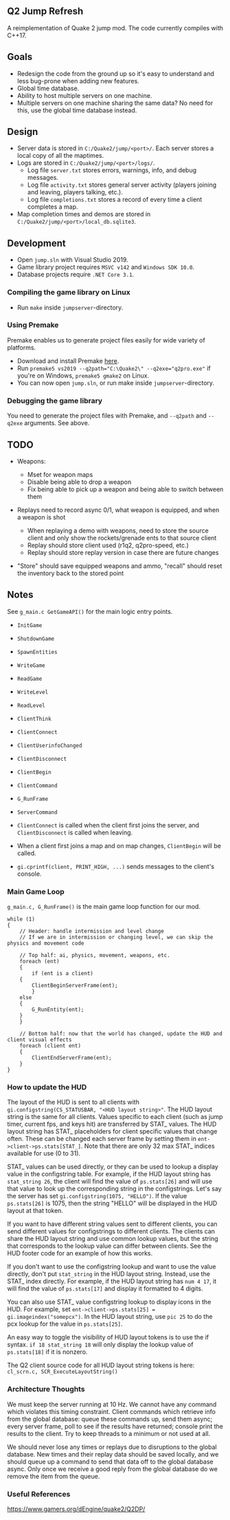 ## Q2 Jump Refresh
A reimplementation of Quake 2 jump mod.  The code currently compiles with C++17.

## Goals
- Redesign the code from the ground up so it's easy to understand and less bug-prone when adding new features.
- Global time database.
- Ability to host multiple servers on one machine.
- Multiple servers on one machine sharing the same data?  No need for this, use the global time database instead.

## Design
- Server data is stored in `C:/Quake2/jump/<port>/`.  Each server stores a local copy of all the maptimes.
- Logs are stored in `C:/Quake2/jump/<port>/logs/`.
  - Log file `server.txt` stores errors, warnings, info, and debug messages.
  - Log file `activity.txt` stores general server activity (players joining and leaving, players talking, etc.).
  - Log file `completions.txt` stores a record of every time a client completes a map.
- Map completion times and demos are stored in `C:/Quake2/jump/<port>/local_db.sqlite3`.

## Development

- Open `jump.sln` with Visual Studio 2019.
- Game library project requires `MSVC v142` and `Windows SDK 10.0`.
- Database projects require `.NET Core 3.1`.

### Compiling the game library on Linux

- Run `make` inside `jumpserver`-directory.

### Using Premake

Premake enables us to generate project files easily for wide variety of platforms.

- Download and install Premake [here](https://premake.github.io/download).
- Run `premake5 vs2019 --q2path="C:\Quake2\" --q2exe="q2pro.exe"` if you're on Windows, `premake5 gmake2` on Linux.
- You can now open `jump.sln`, or run make inside `jumpserver`-directory.

### Debugging the game library

You need to generate the project files with Premake, and `--q2path` and `--q2exe` arguments. See above.

## TODO
- Weapons:
    - Mset for weapon maps
    - Disable being able to drop a weapon
    - Fix being able to pick up a weapon and being able to switch between them

- Replays need to record async 0/1, what weapon is equipped, and when a weapon is shot
    - When replaying a demo with weapons, need to store the source client and only show the rockets/grenade ents to that source client
    - Replay should store client used (r1q2, q2pro-speed, etc.)
    - Replay should store replay version in case there are future changes

- "Store" should save equipped weapons and ammo, "recall" should reset the inventory back to the stored point

## Notes
See `g_main.c GetGameAPI()` for the main logic entry points.
- `InitGame`
- `ShutdownGame`
- `SpawnEntities`
- `WriteGame`
- `ReadGame`
- `WriteLevel`
- `ReadLevel`
- `ClientThink`
- `ClientConnect`
- `ClientUserinfoChanged`
- `ClientDisconnect`
- `ClientBegin`
- `ClientCommand`
- `G_RunFrame`
- `ServerCommand`

- `ClientConnect` is called when the client first joins the server, and `ClientDisconnect` is called when leaving.
- When a client first joins a map and on map changes, `ClientBegin` will be called.
- `gi.cprintf(client, PRINT_HIGH, ...)` sends messages to the client's console.

### Main Game Loop
`g_main.c, G_RunFrame()` is the main game loop function for our mod.
```
while (1)
{
    // Header: handle intermission and level change
    // If we are in intermission or changing level, we can skip the physics and movement code

    // Top half: ai, physics, movement, weapons, etc.
    foreach (ent)
    {
        if (ent is a client)
	{
	    ClientBeginServerFrame(ent);
        }
	else
	{
	    G_RunEntity(ent);
	}
    }

    // Bottom half: now that the world has changed, update the HUD and client visual effects
    foreach (client ent)
    {
        ClientEndServerFrame(ent);
    }
}
```

### How to update the HUD
The layout of the HUD is sent to all clients with `gi.configstring(CS_STATUSBAR, "<HUD layout string>"`.  The HUD layout string is the same for all clients.
Values specific to each client (such as jump timer, current fps, and keys hit) are transferred by STAT_ values.
The HUD layout string has STAT_ placeholders for client specific values that change often.  These can be changed each server frame by setting them in `ent->client->ps.stats[STAT_]`.
Note that there are only 32 max STAT_ indices available for use (0 to 31).

STAT_ values can be used directly, or they can be used to lookup a display value in the configstring table.  For example, if the HUD layout string has `stat_string 26`,
the client will find the value of `ps.stats[26]` and will use that value to look up the corresponding string in the configstrings.
Let's say the server has set `gi.configstring(1075, "HELLO")`.  If the value `ps.stats[26]` is 1075, then the string "HELLO" will be displayed in the HUD layout at that token.

If you want to have different string values sent to different clients, you can send different values for configstrings to different clients.  The clients can share the HUD layout string and use common lookup values, but the string that corresponds to the lookup value can differ between clients.  See the HUD footer code for an example of how this works.

If you don't want to use the configstring lookup and want to use the value directly, don't put `stat_string` in the HUD layout string.  Instead, use the STAT_ index directly.
For example, if the HUD layout string has `num 4 17`, it will find the value of `ps.stats[17]` and display it formatted to 4 digits.

You can also use STAT_ value configstring lookup to display icons in the HUD.
For example, set `ent->client->ps.stats[25] = gi.imageindex("somepcx")`.  In the HUD layout string, use `pic 25` to do the pcx lookup for the value in `ps.stats[25]`.

An easy way to toggle the visibility of HUD layout tokens is to use the if syntax.  `if 18 stat_string 18` will only display the lookup value of `ps.stats[18]` if it is nonzero.

The Q2 client source code for all HUD layout string tokens is here: `cl_scrn.c, SCR_ExecuteLayoutString()`

### Architecture Thoughts
We must keep the server running at 10 Hz.  We cannot have any command which violates this timing constraint.
Client commands which retrieve info from the global database: queue these commands up, send them async; every server frame, poll to see if the results have returned; console print the results to the client.
Try to keep threads to a minimum or not used at all.

We should never lose any times or replays due to disruptions to the global database.  New times and their replay data should be saved locally,
and we should queue up a command to send that data off to the global database async. Only once we receive a good reply from the global database do we remove the item from the queue.

### Useful References
https://www.gamers.org/dEngine/quake2/Q2DP/
